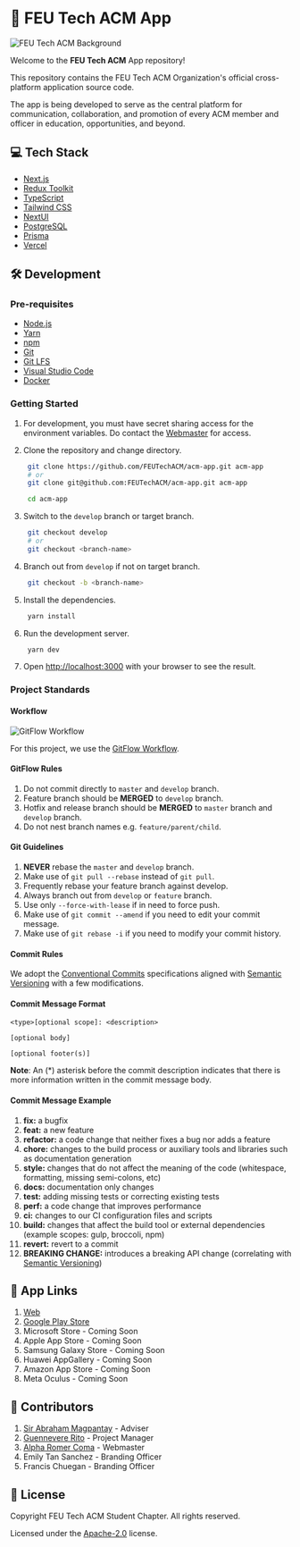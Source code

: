 # 🚀 FEU Tech ACM App

![FEU Tech ACM Background](/public/2023/media/img/dp_cover/cover.png)

Welcome to the **FEU Tech ACM** App repository!

This repository contains the FEU Tech ACM Organization's official cross-platform application source code.

The app is being developed to serve as the central platform for communication, collaboration, and promotion of every ACM member and officer in education, opportunities, and beyond.

## 💻 Tech Stack

- [Next.js](https://nextjs.org/)
- [Redux Toolkit](https://redux-toolkit.js.org/)
- [TypeScript](https://www.typescriptlang.org/)
- [Tailwind CSS](https://tailwindcss.com/)
- [NextUI](https://nextui.org/)
- [PostgreSQL](https://www.postgresql.org/)
- [Prisma](https://www.prisma.io/)
- [Vercel](https://vercel.com/)

## 🛠️ Development

### Pre-requisites

- [Node.js](https://nodejs.org/en/)
- [Yarn](https://yarnpkg.com/)
- [npm](https://www.npmjs.com/)
- [Git](https://git-scm.com/)
- [Git LFS](https://git-lfs.github.com/)
- [Visual Studio Code](https://code.visualstudio.com/)
- [Docker](https://www.docker.com/)

### Getting Started

1. For development, you must have secret sharing access for the environment variables. Do contact the [Webmaster](mailto:alpha.coma.ict@gmail.com) for access.

2. Clone the repository and change directory.

   ```bash
    git clone https://github.com/FEUTechACM/acm-app.git acm-app
    # or
    git clone git@github.com:FEUTechACM/acm-app.git acm-app

    cd acm-app
   ```

3. Switch to the `develop` branch or target branch.

   ```bash
    git checkout develop
    # or
    git checkout <branch-name>
   ```

4. Branch out from `develop` if not on target branch.

   ```bash
    git checkout -b <branch-name>
   ```

5. Install the dependencies.

   ```bash
    yarn install
   ```

6. Run the development server.

   ```bash
    yarn dev
   ```

7. Open [http://localhost:3000](http://localhost:3000) with your browser to see the result.

### Project Standards

#### Workflow

![GitFlow Workflow](https://iamchuka.com/content/images/2018/05/gitflowimage.png)

For this project, we use the [GitFlow Workflow](https://www.atlassian.com/git/tutorials/comparing-workflows/gitflow-workflow).

#### GitFlow Rules

1. Do not commit directly to `master` and `develop` branch.
2. Feature branch should be **MERGED** to `develop` branch.
3. Hotfix and release branch should be **MERGED** to `master` branch and `develop` branch.
4. Do not nest branch names e.g. `feature/parent/child`.

#### Git Guidelines

1. **NEVER** rebase the `master` and `develop` branch.
2. Make use of `git pull --rebase` instead of `git pull`.
3. Frequently rebase your feature branch against develop.
4. Always branch out from `develop` or `feature` branch.
5. Use only `--force-with-lease` if in need to force push.
6. Make use of `git commit --amend` if you need to edit your commit message.
7. Make use of `git rebase -i` if you need to modify your commit history.

#### Commit Rules

We adopt the [Conventional Commits](https://www.conventionalcommits.org/en/v1.0.0/) specifications aligned with [Semantic Versioning](https://semver.org/) with a few modifications.

#### Commit Message Format

```text
<type>[optional scope]: <description>

[optional body]

[optional footer(s)]
```

**Note**: An (\*) asterisk before the commit description indicates that there is more information written in the commit message body.

#### Commit Message Example

1. **fix:** a bugfix
2. **feat:** a new feature
3. **refactor:** a code change that neither fixes a bug nor adds a feature
4. **chore:** changes to the build process or auxiliary tools and libraries such as documentation generation
5. **style:** changes that do not affect the meaning of the code (whitespace, formatting, missing semi-colons, etc)
6. **docs:** documentation only changes
7. **test:** adding missing tests or correcting existing tests
8. **perf:** a code change that improves performance
9. **ci:** changes to our CI configuration files and scripts
10. **build:** changes that affect the build tool or external dependencies (example scopes: gulp, broccoli, npm)
11. **revert:** revert to a commit
12. **BREAKING CHANGE:** introduces a breaking API change (correlating with [Semantic Versioning](https://semver.org/))

## 🔗 App Links

1. [Web](https://acmx.vercel.app/)
2. [Google Play Store](https://play.google.com/store/apps/details?id=app.vercel.acmx.twa)
3. Microsoft Store - Coming Soon
4. Apple App Store - Coming Soon
5. Samsung Galaxy Store - Coming Soon
6. Huawei AppGallery - Coming Soon
7. Amazon App Store - Coming Soon
8. Meta Oculus - Coming Soon

## 👥 Contributors

1. [Sir Abraham Magpantay](https://www.linkedin.com/in/aber-magpantay/) - Adviser
2. [Guennevere Rito](https://www.linkedin.com/in/guennevere-rito-990256255/) - Project Manager
3. [Alpha Romer Coma](https://www.linkedin.com/in/alpha-coma/) - Webmaster
4. Emily Tan Sanchez - Branding Officer
5. Francis Chuegan - Branding Officer

## 📄 License

Copyright FEU Tech ACM Student Chapter. All rights reserved.

Licensed under the [Apache-2.0](./LICENSE) license.
